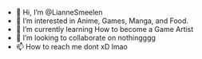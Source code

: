 - 👋 Hi, I’m @LianneSmeelen
- 👀 I’m interested in Anime, Games, Manga, and Food.
- 🌱 I’m currently learning How to become a Game Artist
- 💞️ I’m looking to collaborate on nothingggg
- 📫 How to reach me dont xD lmao

<!---
LianneSmeelen/LianneSmeelen is a ✨ special ✨ repository because its `README.md` (this file) appears on your GitHub profile.
You can click the Preview link to take a look at your changes.
--->
